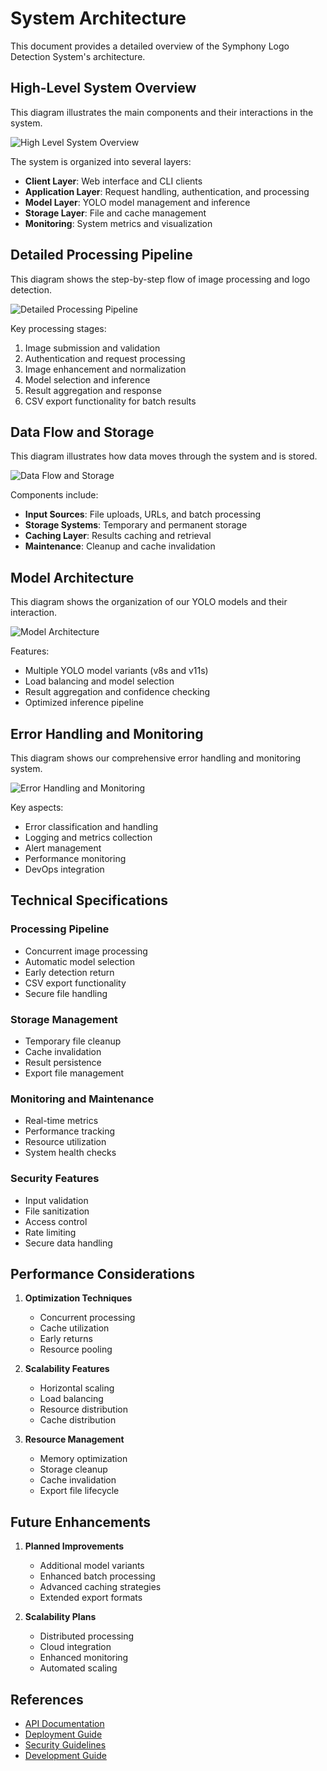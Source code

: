 # System Architecture

This document provides a detailed overview of the Symphony Logo Detection System's architecture.

## High-Level System Overview

This diagram illustrates the main components and their interactions in the system.

![High Level System Overview](./images/High%20Level%20System%20Overview.png)

The system is organized into several layers:
- **Client Layer**: Web interface and CLI clients
- **Application Layer**: Request handling, authentication, and processing
- **Model Layer**: YOLO model management and inference
- **Storage Layer**: File and cache management
- **Monitoring**: System metrics and visualization

## Detailed Processing Pipeline

This diagram shows the step-by-step flow of image processing and logo detection.

![Detailed Processing Pipeline](./images/Detailed%20Processing%20Pipeline.png)

Key processing stages:
1. Image submission and validation
2. Authentication and request processing
3. Image enhancement and normalization
4. Model selection and inference
5. Result aggregation and response
6. CSV export functionality for batch results

## Data Flow and Storage

This diagram illustrates how data moves through the system and is stored.

![Data Flow and Storage](./images/Data%20Flow%20and%20Storage.png)

Components include:
- **Input Sources**: File uploads, URLs, and batch processing
- **Storage Systems**: Temporary and permanent storage
- **Caching Layer**: Results caching and retrieval
- **Maintenance**: Cleanup and cache invalidation

## Model Architecture

This diagram shows the organization of our YOLO models and their interaction.

![Model Architecture](./images/Model%20Architecture.png)

Features:
- Multiple YOLO model variants (v8s and v11s)
- Load balancing and model selection
- Result aggregation and confidence checking
- Optimized inference pipeline

## Error Handling and Monitoring

This diagram shows our comprehensive error handling and monitoring system.

![Error Handling and Monitoring](./images/Error%20Handling%20and%20Monitoring.png)

Key aspects:
- Error classification and handling
- Logging and metrics collection
- Alert management
- Performance monitoring
- DevOps integration

## Technical Specifications

### Processing Pipeline
- Concurrent image processing
- Automatic model selection
- Early detection return
- CSV export functionality
- Secure file handling

### Storage Management
- Temporary file cleanup
- Cache invalidation
- Result persistence
- Export file management

### Monitoring and Maintenance
- Real-time metrics
- Performance tracking
- Resource utilization
- System health checks

### Security Features
- Input validation
- File sanitization
- Access control
- Rate limiting
- Secure data handling

## Performance Considerations

1. **Optimization Techniques**
   - Concurrent processing
   - Cache utilization
   - Early returns
   - Resource pooling

2. **Scalability Features**
   - Horizontal scaling
   - Load balancing
   - Resource distribution
   - Cache distribution

3. **Resource Management**
   - Memory optimization
   - Storage cleanup
   - Cache invalidation
   - Export file lifecycle

## Future Enhancements

1. **Planned Improvements**
   - Additional model variants
   - Enhanced batch processing
   - Advanced caching strategies
   - Extended export formats

2. **Scalability Plans**
   - Distributed processing
   - Cloud integration
   - Enhanced monitoring
   - Automated scaling

## References

- [API Documentation](./api-reference.md)
- [Deployment Guide](./deployment.md)
- [Security Guidelines](./security.md)
- [Development Guide](./development-guide.md) 
